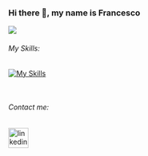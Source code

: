 ### Hi there 👋, my name is Francesco
![](https://myreadme.vercel.app/api/embed/frascalise?panels=userstatistics,toprepositories,toplanguages,commitgraph)

###### My Skills:
[![My Skills](https://skillicons.dev/icons?i=cpp,python,java,php,mysql,django,js,html,css)](https://skillicons.dev)

<br>

###### Contact me:
[<img src='https://upload.wikimedia.org/wikipedia/commons/8/81/LinkedIn_icon.svg' alt='linkedin' height='40'>](https://www.linkedin.com/in/frascalise/)  
